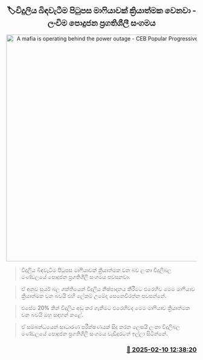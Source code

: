 <p align='center'><b><h2 align='center' title='A mafia is operating behind the power outage - CEB Popular Progressive Association'>🏷විදුලිය බිඳවැටීම පිටුපස මාෆියාවක් ක්‍රියාත්මක වෙනවා - ලංවිම පොදුජන ප්‍රගතිශීලී සංගමය</h2></b></p>
<p align='center'><img src='https://helakuru.sgp1.cdn.digitaloceanspaces.com/esana/images/lib/slpp-elect.jpg' width='600' alt='A mafia is operating behind the power outage - CEB Popular Progressive Association'></p>

> විදුලිය බිඳවැටීම පිටුපස මාෆියාවක් ක්‍රියාත්මක වන බව ලංකා විදුලිබල මණ්ඩලයේ පොදුජන ප්‍රගතිශීලී සංගමය පවසනවා.

> ඒ අනුව සූර්ය බල ශක්තියෙන් විදුලිය නිෂ්පාදනය කිරීමට එරෙහිව මෙම මාෆියාව ක්‍රියාත්මක වන බවයි එහි ලේකම් උමේද සෙනෙවිරත්න පවසන්නේ.

> එසේම 20% කින් විදුලිය අඩු කර ගැනීමට එරෙහිවද මෙම මාෆියාව ක්‍රියාත්මක වන බවයි ඔහු සඳහන් කළේ.

> ඒ සම්බන්ධයෙන් සාධාරණ පරීක්ෂණයක් සිදු කරන ලෙසයි ලංකා විදුලිබල මණ්ඩලයේ පොදුජන ප්‍රගතිශීලී සංගමය වැඩිදුරටත් ඉල්ලා සිටින්නේ. 



<h3 align='right'><a href='https://www.helakuru.lk/esana/p/107341/'>📅 2025-02-10 12:38:20</a></h3>
